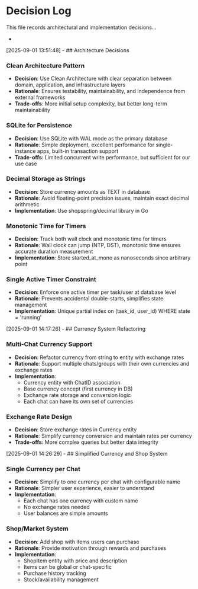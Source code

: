 # Decision Log

This file records architectural and implementation decisions...

*
[2025-09-01 13:51:48] - ## Architecture Decisions

### Clean Architecture Pattern
- **Decision**: Use Clean Architecture with clear separation between domain, application, and infrastructure layers
- **Rationale**: Ensures testability, maintainability, and independence from external frameworks
- **Trade-offs**: More initial setup complexity, but better long-term maintainability

### SQLite for Persistence
- **Decision**: Use SQLite with WAL mode as the primary database
- **Rationale**: Simple deployment, excellent performance for single-instance apps, built-in transaction support
- **Trade-offs**: Limited concurrent write performance, but sufficient for our use case

### Decimal Storage as Strings
- **Decision**: Store currency amounts as TEXT in database
- **Rationale**: Avoid floating-point precision issues, maintain exact decimal arithmetic
- **Implementation**: Use shopspring/decimal library in Go

### Monotonic Time for Timers
- **Decision**: Track both wall clock and monotonic time for timers
- **Rationale**: Wall clock can jump (NTP, DST), monotonic time ensures accurate duration measurement
- **Implementation**: Store started_at_mono as nanoseconds since arbitrary point

### Single Active Timer Constraint
- **Decision**: Enforce one active timer per task/user at database level
- **Rationale**: Prevents accidental double-starts, simplifies state management
- **Implementation**: Unique partial index on (task_id, user_id) WHERE state = 'running'

[2025-09-01 14:17:26] - ## Currency System Refactoring

### Multi-Chat Currency Support
- **Decision**: Refactor currency from string to entity with exchange rates
- **Rationale**: Support multiple chats/groups with their own currencies and exchange rates
- **Implementation**: 
  - Currency entity with ChatID association
  - Base currency concept (first currency in DB)
  - Exchange rate storage and conversion logic
  - Each chat can have its own set of currencies

### Exchange Rate Design
- **Decision**: Store exchange rates in Currency entity
- **Rationale**: Simplify currency conversion and maintain rates per currency
- **Trade-offs**: More complex queries but better data integrity

[2025-09-01 14:26:29] - ## Simplified Currency and Shop System

### Single Currency per Chat
- **Decision**: Simplify to one currency per chat with configurable name
- **Rationale**: Simpler user experience, easier to understand
- **Implementation**: 
  - Each chat has one currency with custom name
  - No exchange rates needed
  - User balances are simple amounts

### Shop/Market System
- **Decision**: Add shop with items users can purchase
- **Rationale**: Provide motivation through rewards and purchases
- **Implementation**:
  - ShopItem entity with price and description
  - Items can be global or chat-specific
  - Purchase history tracking
  - Stock/availability management
